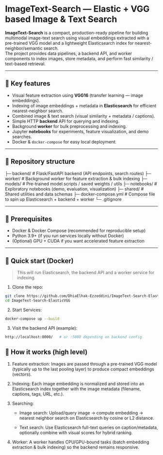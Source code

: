 # ImageText-Search — Elastic + VGG based Image & Text Search

**ImageText-Search** is a compact, production-ready pipeline for building multimodal image-text search using visual embeddings extracted with a pre-trained VGG model and a lightweight Elasticsearch index for nearest-neighbor/semantic search.  
The project provides data pipelines, a backend API, and worker components to index images, store metadata, and perform fast similarity / text-based retrieval.

---

## 🚀 Key features

- Visual feature extraction using **VGG16** (transfer learning — image embeddings).
- Indexing of image embeddings + metadata in **Elasticsearch** for efficient nearest-neighbor search.
- Combined image & text search (visual similarity + metadata / captions).
- Simple HTTP **backend** API for querying and indexing.
- Background **worker** for bulk preprocessing and indexing.
- Jupyter **notebooks** for experiments, feature visualization, and demo searches.
- Docker & `docker-compose` for easy local deployment.

---

## 🧭 Repository structure

├─ backend/ # Flask/FastAPI backend (API endpoints, search routes)
├─ worker/ # Background worker for feature extraction & bulk indexing
├─ models/ # Pre-trained model scripts / saved weights / utils
├─ notebooks/ # Exploratory notebooks (demo, evaluation, visualization)
├─ shared/ # Shared utilities and data schemas
├─ docker-compose.yml # Compose file to spin up Elasticsearch + backend + worker
└─ .gitignore



---

## 🔧 Prerequisites

- Docker & Docker Compose (recommended for reproducible setup)
- Python 3.9+ (if you run services locally without Docker)
- (Optional) GPU + CUDA if you want accelerated feature extraction

---

## 🏁 Quick start (Docker)

> This will run Elasticsearch, the backend API and a worker service for indexing.

1. Clone the repo:
```bash
git clone https://github.com/DhiaElhak-Ezzeddini/ImageText-Search-ElasticVGG.git
cd ImageText-Search-ElasticVGG
```

2. Start Services:
```bash
docker-compose up --build
```

3. Visit the backend API (example):
```bash
http://localhost:8000/   # or :5000 depending on backend config
```
## 📌 How it works (high level)

1. Feature extraction: Images are passed through a pre-trained VGG model (typically up to the last pooling layer) to produce compact embeddings (vectors).

2. Indexing: Each image embedding is normalized and stored into an Elasticsearch index together with the image metadata (filename, captions, tags, URL, etc.).

3. Searching:

   - Image search: Upload/query image → compute embedding → nearest neighbor search on Elasticsearch by cosine or L2 distance.

   - Text search: Use Elasticsearch full-text queries on caption/metadata, optionally combine with visual scores for hybrid ranking.

4. Worker: A worker handles CPU/GPU-bound tasks (batch embedding extraction & bulk indexing) so the backend remains responsive.

